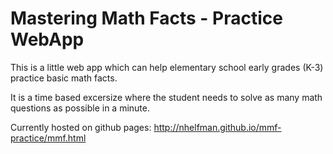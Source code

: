 Mastering Math Facts - Practice WebApp
======================================

This is a little web app which can help elementary school early grades (K-3) practice basic math facts.

It is a time based excersize where the student needs to solve as many math questions as possible in a minute.

Currently hosted on github pages: http://nhelfman.github.io/mmf-practice/mmf.html


